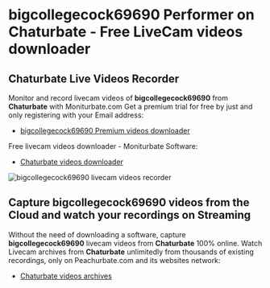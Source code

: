 # bigcollegecock69690 Performer on Chaturbate - Free LiveCam videos downloader

## Chaturbate Live Videos Recorder

Monitor and record livecam videos of **bigcollegecock69690** from **Chaturbate** with Moniturbate.com
Get a premium trial for free by just and only registering with your Email address:
* [bigcollegecock69690 Premium videos downloader](https://moniturbate.com/request-demo-licence-key.html)

Free livecam videos downloader - Moniturbate Software:
* [Chaturbate videos downloader](https://moniturbate.com/moniturbate-download-software.html)

![bigcollegecock69690 livecam videos recorder](https://peachurnet.com/templates/moniturbate-software.png)


## Capture bigcollegecock69690 videos from the Cloud and watch your recordings on Streaming

Without the need of downloading a software, capture **bigcollegecock69690** livecam videos from **Chaturbate** 100% online.
Watch Livecam archives from **Chaturbate** unlimitedly from thousands of existing recordings, only on Peachurbate.com and its websites network:
* [Chaturbate videos archives](https://peachurnet.com/)